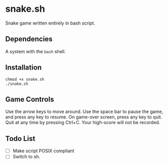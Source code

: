 # snake.sh
Snake game written entirely in bash script.

## Dependencies
A system with the `bash` shell.

## Installation
```shell
chmod +x snake.sh
./snake.sh
```

## Game Controls
Use the arrow keys to move around.
Use the space bar to pause the game, and press any key to resume.
On game-over screen, press any key to quit.
Quit at any time by pressing Ctrl+C. Your high-score will not be recorded.

## Todo List
- [ ] Make script POSIX compliant
- [ ] Switch to sh.
